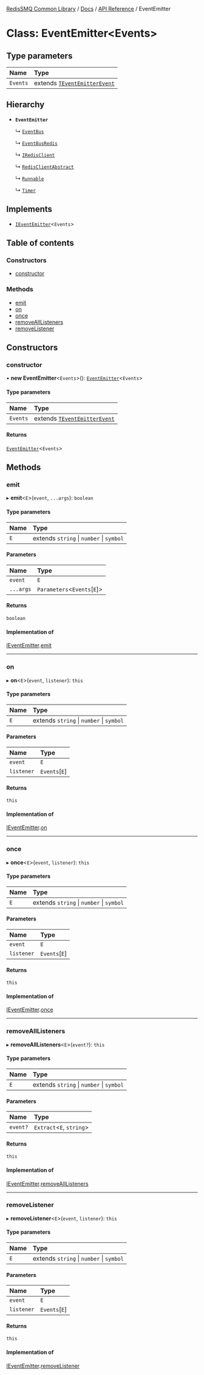 [RedisSMQ Common Library](../../../README.md) / [Docs](../../README.md) / [API Reference](../README.md) / EventEmitter

# Class: EventEmitter\<Events\>

## Type parameters

| Name | Type |
| :------ | :------ |
| `Events` | extends [`TEventEmitterEvent`](../README.md#teventemitterevent) |

## Hierarchy

- **`EventEmitter`**

  ↳ [`EventBus`](EventBus.md)

  ↳ [`EventBusRedis`](EventBusRedis.md)

  ↳ [`IRedisClient`](../interfaces/IRedisClient.md)

  ↳ [`RedisClientAbstract`](RedisClientAbstract.md)

  ↳ [`Runnable`](Runnable.md)

  ↳ [`Timer`](Timer.md)

## Implements

- [`IEventEmitter`](../interfaces/IEventEmitter.md)\<`Events`\>

## Table of contents

### Constructors

- [constructor](EventEmitter.md#constructor)

### Methods

- [emit](EventEmitter.md#emit)
- [on](EventEmitter.md#on)
- [once](EventEmitter.md#once)
- [removeAllListeners](EventEmitter.md#removealllisteners)
- [removeListener](EventEmitter.md#removelistener)

## Constructors

### constructor

• **new EventEmitter**\<`Events`\>(): [`EventEmitter`](EventEmitter.md)\<`Events`\>

#### Type parameters

| Name | Type |
| :------ | :------ |
| `Events` | extends [`TEventEmitterEvent`](../README.md#teventemitterevent) |

#### Returns

[`EventEmitter`](EventEmitter.md)\<`Events`\>

## Methods

### emit

▸ **emit**\<`E`\>(`event`, `...args`): `boolean`

#### Type parameters

| Name | Type |
| :------ | :------ |
| `E` | extends `string` \| `number` \| `symbol` |

#### Parameters

| Name | Type |
| :------ | :------ |
| `event` | `E` |
| `...args` | `Parameters`\<`Events`[`E`]\> |

#### Returns

`boolean`

#### Implementation of

[IEventEmitter](../interfaces/IEventEmitter.md).[emit](../interfaces/IEventEmitter.md#emit)

___

### on

▸ **on**\<`E`\>(`event`, `listener`): `this`

#### Type parameters

| Name | Type |
| :------ | :------ |
| `E` | extends `string` \| `number` \| `symbol` |

#### Parameters

| Name | Type |
| :------ | :------ |
| `event` | `E` |
| `listener` | `Events`[`E`] |

#### Returns

`this`

#### Implementation of

[IEventEmitter](../interfaces/IEventEmitter.md).[on](../interfaces/IEventEmitter.md#on)

___

### once

▸ **once**\<`E`\>(`event`, `listener`): `this`

#### Type parameters

| Name | Type |
| :------ | :------ |
| `E` | extends `string` \| `number` \| `symbol` |

#### Parameters

| Name | Type |
| :------ | :------ |
| `event` | `E` |
| `listener` | `Events`[`E`] |

#### Returns

`this`

#### Implementation of

[IEventEmitter](../interfaces/IEventEmitter.md).[once](../interfaces/IEventEmitter.md#once)

___

### removeAllListeners

▸ **removeAllListeners**\<`E`\>(`event?`): `this`

#### Type parameters

| Name | Type |
| :------ | :------ |
| `E` | extends `string` \| `number` \| `symbol` |

#### Parameters

| Name | Type |
| :------ | :------ |
| `event?` | `Extract`\<`E`, `string`\> |

#### Returns

`this`

#### Implementation of

[IEventEmitter](../interfaces/IEventEmitter.md).[removeAllListeners](../interfaces/IEventEmitter.md#removealllisteners)

___

### removeListener

▸ **removeListener**\<`E`\>(`event`, `listener`): `this`

#### Type parameters

| Name | Type |
| :------ | :------ |
| `E` | extends `string` \| `number` \| `symbol` |

#### Parameters

| Name | Type |
| :------ | :------ |
| `event` | `E` |
| `listener` | `Events`[`E`] |

#### Returns

`this`

#### Implementation of

[IEventEmitter](../interfaces/IEventEmitter.md).[removeListener](../interfaces/IEventEmitter.md#removelistener)

